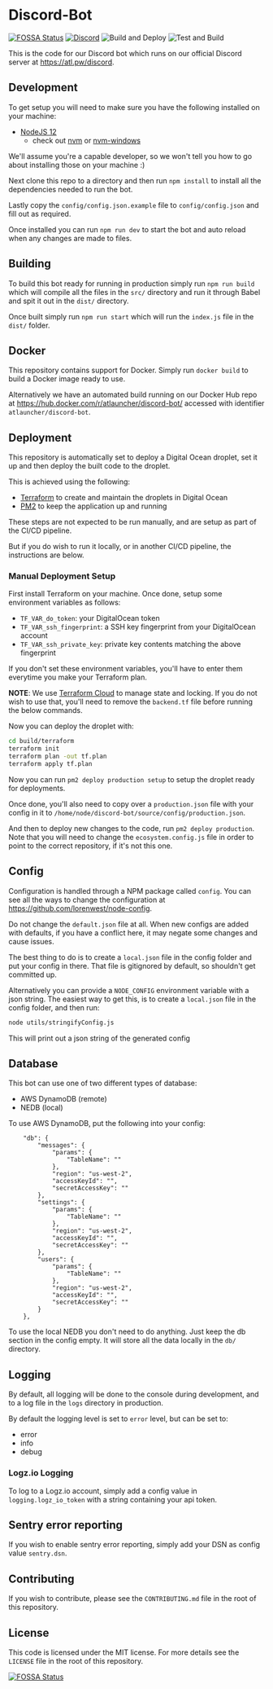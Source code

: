 # Discord-Bot

[![FOSSA Status](https://app.fossa.io/api/projects/git%2Bgithub.com%2FATLauncher%2Fdiscord-bot.svg?type=shield)](https://app.fossa.io/projects/git%2Bgithub.com%2FATLauncher%2Fdiscord-bot?ref=badge_shield)
[![Discord](https://discordapp.com/api/guilds/117047818136322057/embed.png?style=shield)](https://atl.pw/discordfromgithub)
![Build and Deploy](https://github.com/ATLauncher/discord-bot/workflows/Build%20and%20Deploy/badge.svg?branch=master)
![Test and Build](https://github.com/ATLauncher/discord-bot/workflows/Test%20and%20Build/badge.svg?branch=master)

This is the code for our Discord bot which runs on our official Discord server at https://atl.pw/discord.

## Development

To get setup you will need to make sure you have the following installed on your machine:

-   [NodeJS 12](https://nodejs.org/en/download/)
    -   check out [nvm](https://github.com/creationix/nvm) or [nvm-windows](https://github.com/coreybutler/nvm-windows)

We'll assume you're a capable developer, so we won't tell you how to go about installing those on your machine :)

Next clone this repo to a directory and then run `npm install` to install all the dependencies
needed to run the bot.

Lastly copy the `config/config.json.example` file to `config/config.json` and fill out as
required.

Once installed you can run `npm run dev` to start the bot and auto reload when any changes are made
to files.

## Building

To build this bot ready for running in production simply run `npm run build` which will compile all
the files in the `src/` directory and run it through Babel and spit it out in the `dist/` directory.

Once built simply run `npm run start` which will run the `index.js` file in the `dist/` folder.

## Docker

This repository contains support for Docker. Simply run `docker build` to build a Docker image ready
to use.

Alternatively we have an automated build running on our Docker Hub repo at
https://hub.docker.com/r/atlauncher/discord-bot/ accessed with identifier `atlauncher/discord-bot`.

## Deployment

This repository is automatically set to deploy a Digital Ocean droplet, set it up and then deploy
the built code to the droplet.

This is achieved using the following:

- [Terraform](https://www.terraform.io) to create and maintain the droplets in Digital Ocean
- [PM2](https://pm2.keymetrics.io/) to keep the application up and running

These steps are not expected to be run manually, and are setup as part of the CI/CD pipeline.

But if you do wish to run it locally, or in another CI/CD pipeline, the instructions are below.

### Manual Deployment Setup

First install Terraform on your machine. Once done, setup some environment variables as follows:

- `TF_VAR_do_token`: your DigitalOcean token
- `TF_VAR_ssh_fingerprint`: a SSH key fingerprint from your DigitalOcean account
- `TF_VAR_ssh_private_key`: private key contents matching the above fingerprint

If you don't set these environment variables, you'll have to enter them everytime you make your
Terraform plan.

**NOTE**: We use [Terraform Cloud](https://app.terraform.io/) to manage state and locking. If you
do not wish to use that, you'll need to remove the `backend.tf` file before running the below
commands.

Now you can deploy the droplet with:

```sh
cd build/terraform
terraform init
terraform plan -out tf.plan
terraform apply tf.plan
```

Now you can run `pm2 deploy production setup` to setup the droplet ready for deployments.

Once done, you'll also need to copy over a `production.json` file with your config in it to
`/home/node/discord-bot/source/config/production.json`.

And then to deploy new changes to the code, run `pm2 deploy production`. Note that you will need to
change the `ecosystem.config.js` file in order to point to the correct repository, if it's not this
one.

## Config

Configuration is handled through a NPM package called `config`. You can see all the ways to change
the configuration at <https://github.com/lorenwest/node-config>.

Do not change the `default.json` file at all. When new configs are added with defaults, if you have
a conflict here, it may negate some changes and cause issues.

The best thing to do is to create a `local.json` file in the config folder and put your config in
there. That file is gitignored by default, so shouldn't get committed up.

Alternatively you can provide a `NODE_CONFIG` environment variable with a json string. The easiest
way to get this, is to create a `local.json` file in the config folder, and then run:

```sh
node utils/stringifyConfig.js
```

This will print out a json string of the generated config

## Database

This bot can use one of two different types of database:

-   AWS DynamoDB (remote)
-   NEDB (local)

To use AWS DynamoDB, put the following into your config:

```
    "db": {
        "messages": {
            "params": {
                "TableName": ""
            },
            "region": "us-west-2",
            "accessKeyId": "",
            "secretAccessKey": ""
        },
        "settings": {
            "params": {
                "TableName": ""
            },
            "region": "us-west-2",
            "accessKeyId": "",
            "secretAccessKey": ""
        },
        "users": {
            "params": {
                "TableName": ""
            },
            "region": "us-west-2",
            "accessKeyId": "",
            "secretAccessKey": ""
        }
    },
```

To use the local NEDB you don't need to do anything. Just keep the db section in the config empty.
It will store all the data locally in the `db/` directory.

## Logging

By default, all logging will be done to the console during development, and to a log file in the
`logs` directory in production.

By default the logging level is set to `error` level, but can be set to:

-   error
-   info
-   debug

### Logz.io Logging

To log to a Logz.io account, simply add a config value in `logging.logz_io_token` with a string
containing your api token.

## Sentry error reporting

If you wish to enable sentry error reporting, simply add your DSN as config value `sentry.dsn`.

## Contributing

If you wish to contribute, please see the `CONTRIBUTING.md` file in the root of this repository.

## License

This code is licensed under the MIT license. For more details see the `LICENSE` file in the root
of this repository.

[![FOSSA Status](https://app.fossa.io/api/projects/git%2Bgithub.com%2FATLauncher%2Fdiscord-bot.svg?type=large)](https://app.fossa.io/projects/git%2Bgithub.com%2FATLauncher%2Fdiscord-bot?ref=badge_large)
